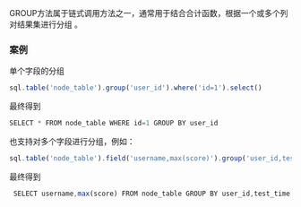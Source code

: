 GROUP方法属于链式调用方法之一，通常用于结合合计函数，根据一个或多个列对结果集进行分组 。

### 案例

单个字段的分组
```js 
sql.table('node_table').group('user_id').where('id=1').select()
```

最终得到
```js
SELECT * FROM node_table WHERE id=1 GROUP BY user_id 
```




也支持对多个字段进行分组，例如：
```js 
sql.table('node_table').field('username,max(score)').group('user_id,test_time').select()
```

最终得到
```js
 SELECT username,max(score) FROM node_table GROUP BY user_id,test_time
```





